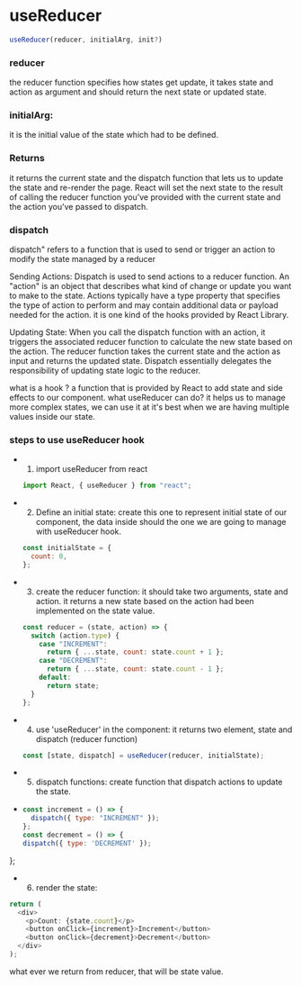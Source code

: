 # useReducer

```js
useReducer(reducer, initialArg, init?)
```

### reducer

the reducer function specifies how states get update, it takes state and action as argument and should return the next state or updated state.

### initialArg:

it is the initial value of the state which had to be defined.

### Returns

it returns the current state and the dispatch function that lets us to update the state and re-render the page.
React will set the next state to the result of calling the reducer function you’ve provided with the current state and the action you’ve passed to dispatch.

### dispatch

dispatch" refers to a function that is used to send or trigger an action to modify the state managed by a reducer

Sending Actions: Dispatch is used to send actions to a reducer function.
An "action" is an object that describes what kind of change or update you want to make to the state. Actions typically have a type property that specifies the type of action to perform and may contain additional data or payload needed for the action.
it is one kind of the hooks provided by React Library.

Updating State: When you call the dispatch function with an action, it triggers the associated reducer function to calculate the new state based on the action. The reducer function takes the current state and the action as input and returns the updated state. Dispatch essentially delegates the responsibility of updating state logic to the reducer.

what is a hook ?
a function that is provided by React to add state and side effects to our component.
what useReducer can do?
it helps us to manage more complex states, we can use it at it's best when we are having multiple values inside our state.

### steps to use useReducer hook

- 1. import useReducer from react

  ```js
  import React, { useReducer } from "react";
  ```

- 2. Define an initial state: create this one to represent initial state of our component, the data inside should the one we are going to manage with useReducer hook.

  ```js
  const initialState = {
    count: 0,
  };
  ```

- 3. create the reducer function: it should take two arguments, state and action. it returns a new state based on the action had been implemented on the state value.

  ```js
  const reducer = (state, action) => {
    switch (action.type) {
      case "INCREMENT":
        return { ...state, count: state.count + 1 };
      case "DECREMENT":
        return { ...state, count: state.count - 1 };
      default:
        return state;
    }
  };
  ```

- 4. use 'useReducer' in the component: it returns two element, state and dispatch (reducer function)

  ```js
  const [state, dispatch] = useReducer(reducer, initialState);
  ```

- 5. dispatch functions: create function that dispatch actions to update the state.
- ```js
  const increment = () => {
    dispatch({ type: "INCREMENT" });
  };
  const decrement = () => {
  dispatch({ type: 'DECREMENT' });
  ```

};

- 6. render the state:

```js
return (
  <div>
    <p>Count: {state.count}</p>
    <button onClick={increment}>Increment</button>
    <button onClick={decrement}>Decrement</button>
  </div>
);
```

what ever we return from reducer, that will be state value.
